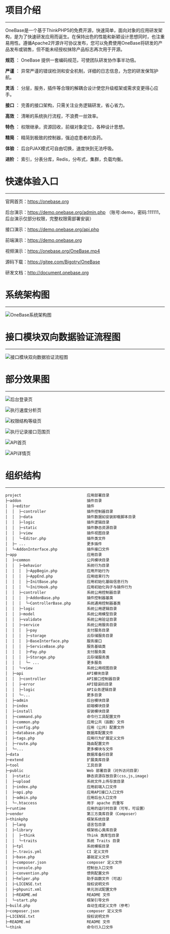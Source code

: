 # 项目介绍


* * * * *


OneBase是一个基于ThinkPHP5的免费开源，快速简单，面向对象的应用研发架构，是为了快速研发应用而诞生。在保持出色的性能和新颖设计思想同时，也注重易用性。遵循Apache2开源许可协议发布，您可以免费使用OneBase将研发的产品发布或销售，但不能未经授权抹除产品标志再次用于开源。


 **规范** ： OneBase 提供一套编码规范，可使团队研发协作事半功倍。

 **严谨** ： 异常严谨的错误检测和安全机制，详细的日志信息，为您的研发保驾护航。

 **灵活** ： 分层，服务，插件等合理的解耦合设计使您升级框架或需求变更得心应手。

 **接口** ： 完善的接口架构，只需关注业务逻辑研发，省心省力。

 **高效** ： 清晰的系统执行流程，不浪费一丝效率。

 **特色** ： 权限继承，资源回收，前缀对象定位，各种设计思想。

 **精简** ： 精简到极致的控制器，强迫症患者的良药。

 **体验** ： 后台PJAX模式可自由切换，速度快到无法呼吸。

 **进阶** ： 索引，分表分库，Redis，分布式，集群，负载均衡。





# 快速体验入口


* * * * *



官网首页：https://onebase.org

后台演示：https://demo.onebase.org/admin.php （账号:demo，密码:111111，后台演示仅部分权限，完整权限需部署安装）

接口演示：https://demo.onebase.org/api.php

前端演示：https://demo.onebase.org

视频演示：https://onebase.org/OneBase.mp4

源码下载：https://gitee.com/Bigotry/OneBase

研发文档：http://document.onebase.org


# 系统架构图


* * * * *

![OneBase系统架构图](https://gitee.com/uploads/images/2017/1228/112704_2e32357d_917834.png "OneBase系统架构图.png")



# 接口模块双向数据验证流程图


* * * * *

![接口模块双向数据验证流程图](https://gitee.com/uploads/images/2018/0201/115449_8acedb9d_917834.png "ApiSafety.png")


# 部分效果图


* * * * *



![后台登录页](https://gitee.com/uploads/images/2017/1209/191515_8b70de83_917834.png "admin1.png")

![执行速度分析页](https://gitee.com/uploads/images/2017/1209/191540_b993d7da_917834.png "admin2.png")

![权限结构等级页](https://gitee.com/uploads/images/2017/1209/191608_efbcf5ed_917834.png "admin3.png")

![执行记录接口范围页](https://gitee.com/uploads/images/2017/1209/191635_5b1b2c40_917834.png "admin4.png")

![API首页](https://gitee.com/uploads/images/2017/1209/191730_5e8ed89f_917834.png "api1.png")

![API详情页](https://gitee.com/uploads/images/2017/1209/191745_5e2fb2a1_917834.png "api2.png")


# 组织结构


* * * * *



```
project                             应用部署目录
├─addon                             插件目录
│  ├─editor                         插件
│  │  ├─controller                  插件控制器目录
│  │  ├─data                        插件数据如安装卸载脚本目录
│  │  ├─logic                       插件逻辑目录
│  │  ├─static                      插件静态资源目录
│  │  ├─view                        插件视图目录
│  │  └─Editor.php                  插件类文件
│  ├─ ...                           更多插件
│  └─AddonInterface.php             插件接口文件
├─app                               应用目录
│  ├─common                         公共模块目录
│  │  ├─behavior                    系统行为目录
│  │  │  ├─AppBegin.php             应用开始行为
│  │  │  ├─AppEnd.php               应用结束行为
│  │  │  ├─InitBase.php             应用初始化基础信息行为
│  │  │  └─InitHook.php             应用初始化钩子与插件行为
│  │  ├─controller                  系统公用控制器目录
│  │  │  ├─AddonBase.php            插件控制器基类
│  │  │  └─ControllerBase.php       系统通用控制器基类
│  │  ├─logic                       系统公用逻辑目录
│  │  ├─model                       系统公用模型目录
│  │  ├─validate                    系统公用验证目录
│  │  ├─service                     系统公用服务目录
│  │  │  ├─pay                      支付服务目录
│  │  │  ├─storage                  云存储服务目录
│  │  │  ├─BaseInterface.php        服务接口
│  │  │  ├─ServiceBase.php          服务基础类
│  │  │  ├─Pay.php                  支付服务类
│  │  │  ├─Storage.php              云存储服务类
│  │  │  └─ ...                     更多服务
│  │  └─view                        系统公用视图目录
│  ├─api                            API模块目录
│  │  ├─controller                  API接口控制器目录
│  │  ├─error                       API错误码目录
│  │  ├─logic                       API业务逻辑目录
│  │  └─...                         更多目录
│  ├─admin                          后台模块目录
│  ├─index                          前端模块目录
│  ├─install                        安装模块目录
│  ├─command.php                    命令行工具配置文件
│  ├─common.php                     应用公共（函数）文件
│  ├─config.php                     应用（公共）配置文件
│  ├─database.php                   数据库配置文件
│  ├─tags.php                       应用行为扩展定义文件
│  ├─route.php                      路由配置文件
│  └─...                            更多模块与文件
├─data                              数据库备份目录
├─extend                            扩展类库目录
├─tool                              工具目录
├─public                            Web 部署目录（对外访问目录）
│  ├─static                         静态资源存放目录(css,js,image)
│  ├─upload                         系统文件上传存放目录
│  ├─index.php                      应用前端入口文件
│  ├─api.php                        应用API接口入口文件
│  ├─admin.php                      应用后台入口文件
│  └─.htaccess                      用于 apache 的重写
├─runtime                           应用的运行时目录（可写，可设置）
├─vendor                            第三方类库目录（Composer）
├─thinkphp                          框架系统目录
│  ├─lang                           语言包目录
│  ├─library                        框架核心类库目录
│  │  ├─think                       Think 类库包目录
│  │  └─traits                      系统 Traits 目录
│  ├─tpl                            系统模板目录
│  ├─.travis.yml                    CI 定义文件
│  ├─base.php                       基础定义文件
│  ├─composer.json                  composer 定义文件
│  ├─console.php                    控制台入口文件
│  ├─convention.php                 惯例配置文件
│  ├─helper.php                     助手函数文件（可选）
│  ├─LICENSE.txt                    授权说明文件
│  ├─phpunit.xml                    单元测试配置文件
│  ├─README.md                      README 文件
│  └─start.php                      框架引导文件
├─build.php                         自动生成定义文件（参考）
├─composer.json                     composer 定义文件
├─LICENSE.txt                       授权说明文件
├─README.md                         README 文件
└─think                             命令行入口文件
```